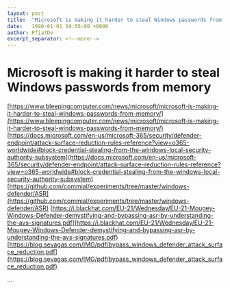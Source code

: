 ```yaml
---
layout: post
title:  "Microsoft is making it harder to steal Windows passwords from memory"
date:   1990-01-01 19:55:00 +0000
author: PfiatDe
excerpt_separator: <!--more-->
---
```


# Microsoft is making it harder to steal Windows passwords from memory
[https://www.bleepingcomputer.com/news/microsoft/microsoft-is-making-it-harder-to-steal-windows-passwords-from-memory/](https://www.bleepingcomputer.com/news/microsoft/microsoft-is-making-it-harder-to-steal-windows-passwords-from-memory/)
[https://docs.microsoft.com/en-us/microsoft-365/security/defender-endpoint/attack-surface-reduction-rules-reference?view=o365-worldwide#block-credential-stealing-from-the-windows-local-security-authority-subsystem](https://docs.microsoft.com/en-us/microsoft-365/security/defender-endpoint/attack-surface-reduction-rules-reference?view=o365-worldwide#block-credential-stealing-from-the-windows-local-security-authority-subsystem)
[https://github.com/commial/experiments/tree/master/windows-defender/ASR](https://github.com/commial/experiments/tree/master/windows-defender/ASR)
[https://i.blackhat.com/EU-21/Wednesday/EU-21-Mougey-Windows-Defender-demystifying-and-bypassing-asr-by-understanding-the-avs-signatures.pdf](https://i.blackhat.com/EU-21/Wednesday/EU-21-Mougey-Windows-Defender-demystifying-and-bypassing-asr-by-understanding-the-avs-signatures.pdf)
[https://blog.sevagas.com/IMG/pdf/bypass_windows_defender_attack_surface_reduction.pdf](https://blog.sevagas.com/IMG/pdf/bypass_windows_defender_attack_surface_reduction.pdf)

...
<!--more-->
